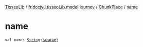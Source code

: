 [TisseoLib](../../index.md) / [fr.docjyJ.tisseoLib.model.journey](../index.md) / [ChunkPlace](index.md) / [name](./name.md)

# name

`val name: `[`String`](https://kotlinlang.org/api/latest/jvm/stdlib/kotlin/-string/index.html) [(source)](https://github.com/docjyJ/TisseoLib/tree/master/src/main/kotlin/fr/docjyJ/tisseoLib/model/journey/ChunkPlace.kt#L8)